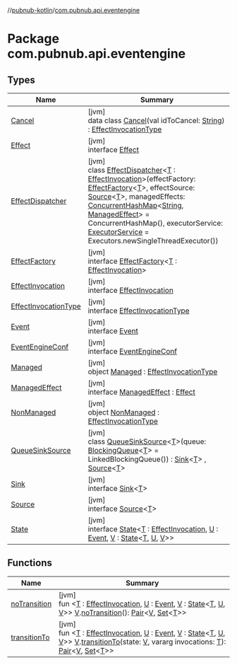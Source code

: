 //[pubnub-kotlin](../../index.md)/[com.pubnub.api.eventengine](index.md)

# Package com.pubnub.api.eventengine

## Types

| Name | Summary |
|---|---|
| [Cancel](-cancel/index.md) | [jvm]<br>data class [Cancel](-cancel/index.md)(val idToCancel: [String](https://kotlinlang.org/api/latest/jvm/stdlib/kotlin/-string/index.html)) : [EffectInvocationType](-effect-invocation-type/index.md) |
| [Effect](-effect/index.md) | [jvm]<br>interface [Effect](-effect/index.md) |
| [EffectDispatcher](-effect-dispatcher/index.md) | [jvm]<br>class [EffectDispatcher](-effect-dispatcher/index.md)&lt;[T](-effect-dispatcher/index.md) : [EffectInvocation](-effect-invocation/index.md)&gt;(effectFactory: [EffectFactory](-effect-factory/index.md)&lt;[T](-effect-dispatcher/index.md)&gt;, effectSource: [Source](-source/index.md)&lt;[T](-effect-dispatcher/index.md)&gt;, managedEffects: [ConcurrentHashMap](https://docs.oracle.com/javase/8/docs/api/java/util/concurrent/ConcurrentHashMap.html)&lt;[String](https://kotlinlang.org/api/latest/jvm/stdlib/kotlin/-string/index.html), [ManagedEffect](-managed-effect/index.md)&gt; = ConcurrentHashMap(), executorService: [ExecutorService](https://docs.oracle.com/javase/8/docs/api/java/util/concurrent/ExecutorService.html) = Executors.newSingleThreadExecutor()) |
| [EffectFactory](-effect-factory/index.md) | [jvm]<br>interface [EffectFactory](-effect-factory/index.md)&lt;[T](-effect-factory/index.md) : [EffectInvocation](-effect-invocation/index.md)&gt; |
| [EffectInvocation](-effect-invocation/index.md) | [jvm]<br>interface [EffectInvocation](-effect-invocation/index.md) |
| [EffectInvocationType](-effect-invocation-type/index.md) | [jvm]<br>interface [EffectInvocationType](-effect-invocation-type/index.md) |
| [Event](-event/index.md) | [jvm]<br>interface [Event](-event/index.md) |
| [EventEngineConf](-event-engine-conf/index.md) | [jvm]<br>interface [EventEngineConf](-event-engine-conf/index.md) |
| [Managed](-managed/index.md) | [jvm]<br>object [Managed](-managed/index.md) : [EffectInvocationType](-effect-invocation-type/index.md) |
| [ManagedEffect](-managed-effect/index.md) | [jvm]<br>interface [ManagedEffect](-managed-effect/index.md) : [Effect](-effect/index.md) |
| [NonManaged](-non-managed/index.md) | [jvm]<br>object [NonManaged](-non-managed/index.md) : [EffectInvocationType](-effect-invocation-type/index.md) |
| [QueueSinkSource](-queue-sink-source/index.md) | [jvm]<br>class [QueueSinkSource](-queue-sink-source/index.md)&lt;[T](-queue-sink-source/index.md)&gt;(queue: [BlockingQueue](https://docs.oracle.com/javase/8/docs/api/java/util/concurrent/BlockingQueue.html)&lt;[T](-queue-sink-source/index.md)&gt; = LinkedBlockingQueue()) : [Sink](-sink/index.md)&lt;[T](-queue-sink-source/index.md)&gt; , [Source](-source/index.md)&lt;[T](-queue-sink-source/index.md)&gt; |
| [Sink](-sink/index.md) | [jvm]<br>interface [Sink](-sink/index.md)&lt;[T](-sink/index.md)&gt; |
| [Source](-source/index.md) | [jvm]<br>interface [Source](-source/index.md)&lt;[T](-source/index.md)&gt; |
| [State](-state/index.md) | [jvm]<br>interface [State](-state/index.md)&lt;[T](-state/index.md) : [EffectInvocation](-effect-invocation/index.md), [U](-state/index.md) : [Event](-event/index.md), [V](-state/index.md) : [State](-state/index.md)&lt;[T](-state/index.md), [U](-state/index.md), [V](-state/index.md)&gt;&gt; |

## Functions

| Name | Summary |
|---|---|
| [noTransition](no-transition.md) | [jvm]<br>fun &lt;[T](no-transition.md) : [EffectInvocation](-effect-invocation/index.md), [U](no-transition.md) : [Event](-event/index.md), [V](no-transition.md) : [State](-state/index.md)&lt;[T](no-transition.md), [U](no-transition.md), [V](no-transition.md)&gt;&gt; [V](no-transition.md).[noTransition](no-transition.md)(): [Pair](https://kotlinlang.org/api/latest/jvm/stdlib/kotlin/-pair/index.html)&lt;[V](no-transition.md), [Set](https://kotlinlang.org/api/latest/jvm/stdlib/kotlin.collections/-set/index.html)&lt;[T](no-transition.md)&gt;&gt; |
| [transitionTo](transition-to.md) | [jvm]<br>fun &lt;[T](transition-to.md) : [EffectInvocation](-effect-invocation/index.md), [U](transition-to.md) : [Event](-event/index.md), [V](transition-to.md) : [State](-state/index.md)&lt;[T](transition-to.md), [U](transition-to.md), [V](transition-to.md)&gt;&gt; [V](transition-to.md).[transitionTo](transition-to.md)(state: [V](transition-to.md), vararg invocations: [T](transition-to.md)): [Pair](https://kotlinlang.org/api/latest/jvm/stdlib/kotlin/-pair/index.html)&lt;[V](transition-to.md), [Set](https://kotlinlang.org/api/latest/jvm/stdlib/kotlin.collections/-set/index.html)&lt;[T](transition-to.md)&gt;&gt; |

